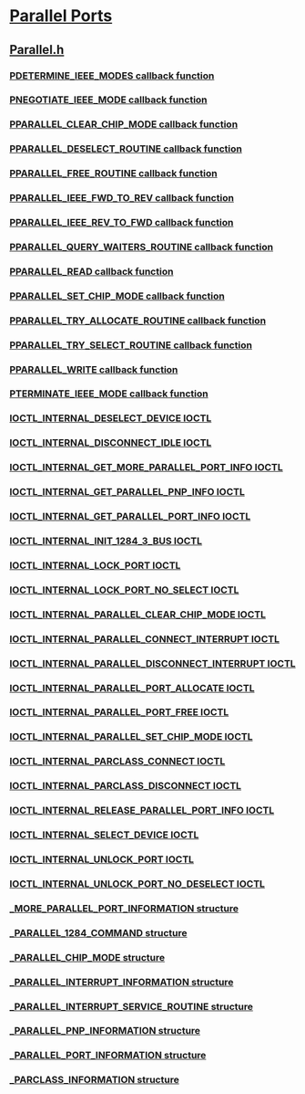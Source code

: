 # [Parallel Ports](../_parports/index.md)
## [Parallel.h](index.md)
### [PDETERMINE_IEEE_MODES callback function](../parallel/nc-parallel-pdetermine_ieee_modes.md)
### [PNEGOTIATE_IEEE_MODE callback function](../parallel/nc-parallel-pnegotiate_ieee_mode.md)
### [PPARALLEL_CLEAR_CHIP_MODE callback function](../parallel/nc-parallel-pparallel_clear_chip_mode.md)
### [PPARALLEL_DESELECT_ROUTINE callback function](../parallel/nc-parallel-pparallel_deselect_routine.md)
### [PPARALLEL_FREE_ROUTINE callback function](../parallel/nc-parallel-pparallel_free_routine.md)
### [PPARALLEL_IEEE_FWD_TO_REV callback function](../parallel/nc-parallel-pparallel_ieee_fwd_to_rev.md)
### [PPARALLEL_IEEE_REV_TO_FWD callback function](../parallel/nc-parallel-pparallel_ieee_rev_to_fwd.md)
### [PPARALLEL_QUERY_WAITERS_ROUTINE callback function](../parallel/nc-parallel-pparallel_query_waiters_routine.md)
### [PPARALLEL_READ callback function](../parallel/nc-parallel-pparallel_read.md)
### [PPARALLEL_SET_CHIP_MODE callback function](../parallel/nc-parallel-pparallel_set_chip_mode.md)
### [PPARALLEL_TRY_ALLOCATE_ROUTINE callback function](../parallel/nc-parallel-pparallel_try_allocate_routine.md)
### [PPARALLEL_TRY_SELECT_ROUTINE callback function](../parallel/nc-parallel-pparallel_try_select_routine.md)
### [PPARALLEL_WRITE callback function](../parallel/nc-parallel-pparallel_write.md)
### [PTERMINATE_IEEE_MODE callback function](../parallel/nc-parallel-pterminate_ieee_mode.md)
### [IOCTL_INTERNAL_DESELECT_DEVICE IOCTL](../parallel/ni-parallel-ioctl_internal_deselect_device.md)
### [IOCTL_INTERNAL_DISCONNECT_IDLE IOCTL](../parallel/ni-parallel-ioctl_internal_disconnect_idle.md)
### [IOCTL_INTERNAL_GET_MORE_PARALLEL_PORT_INFO IOCTL](../parallel/ni-parallel-ioctl_internal_get_more_parallel_port_info.md)
### [IOCTL_INTERNAL_GET_PARALLEL_PNP_INFO IOCTL](../parallel/ni-parallel-ioctl_internal_get_parallel_pnp_info.md)
### [IOCTL_INTERNAL_GET_PARALLEL_PORT_INFO IOCTL](../parallel/ni-parallel-ioctl_internal_get_parallel_port_info.md)
### [IOCTL_INTERNAL_INIT_1284_3_BUS IOCTL](../parallel/ni-parallel-ioctl_internal_init_1284_3_bus.md)
### [IOCTL_INTERNAL_LOCK_PORT IOCTL](../parallel/ni-parallel-ioctl_internal_lock_port.md)
### [IOCTL_INTERNAL_LOCK_PORT_NO_SELECT IOCTL](../parallel/ni-parallel-ioctl_internal_lock_port_no_select.md)
### [IOCTL_INTERNAL_PARALLEL_CLEAR_CHIP_MODE IOCTL](../parallel/ni-parallel-ioctl_internal_parallel_clear_chip_mode.md)
### [IOCTL_INTERNAL_PARALLEL_CONNECT_INTERRUPT IOCTL](../parallel/ni-parallel-ioctl_internal_parallel_connect_interrupt.md)
### [IOCTL_INTERNAL_PARALLEL_DISCONNECT_INTERRUPT IOCTL](../parallel/ni-parallel-ioctl_internal_parallel_disconnect_interrupt.md)
### [IOCTL_INTERNAL_PARALLEL_PORT_ALLOCATE IOCTL](../parallel/ni-parallel-ioctl_internal_parallel_port_allocate.md)
### [IOCTL_INTERNAL_PARALLEL_PORT_FREE IOCTL](../parallel/ni-parallel-ioctl_internal_parallel_port_free.md)
### [IOCTL_INTERNAL_PARALLEL_SET_CHIP_MODE IOCTL](../parallel/ni-parallel-ioctl_internal_parallel_set_chip_mode.md)
### [IOCTL_INTERNAL_PARCLASS_CONNECT IOCTL](../parallel/ni-parallel-ioctl_internal_parclass_connect.md)
### [IOCTL_INTERNAL_PARCLASS_DISCONNECT IOCTL](../parallel/ni-parallel-ioctl_internal_parclass_disconnect.md)
### [IOCTL_INTERNAL_RELEASE_PARALLEL_PORT_INFO IOCTL](../parallel/ni-parallel-ioctl_internal_release_parallel_port_info.md)
### [IOCTL_INTERNAL_SELECT_DEVICE IOCTL](../parallel/ni-parallel-ioctl_internal_select_device.md)
### [IOCTL_INTERNAL_UNLOCK_PORT IOCTL](../parallel/ni-parallel-ioctl_internal_unlock_port.md)
### [IOCTL_INTERNAL_UNLOCK_PORT_NO_DESELECT IOCTL](../parallel/ni-parallel-ioctl_internal_unlock_port_no_deselect.md)
### [_MORE_PARALLEL_PORT_INFORMATION structure](../parallel/ns-parallel-_more_parallel_port_information.md)
### [_PARALLEL_1284_COMMAND structure](../parallel/ns-parallel-_parallel_1284_command.md)
### [_PARALLEL_CHIP_MODE structure](../parallel/ns-parallel-_parallel_chip_mode.md)
### [_PARALLEL_INTERRUPT_INFORMATION structure](../parallel/ns-parallel-_parallel_interrupt_information.md)
### [_PARALLEL_INTERRUPT_SERVICE_ROUTINE structure](../parallel/ns-parallel-_parallel_interrupt_service_routine.md)
### [_PARALLEL_PNP_INFORMATION structure](../parallel/ns-parallel-_parallel_pnp_information.md)
### [_PARALLEL_PORT_INFORMATION structure](../parallel/ns-parallel-_parallel_port_information.md)
### [_PARCLASS_INFORMATION structure](../parallel/ns-parallel-_parclass_information.md)

